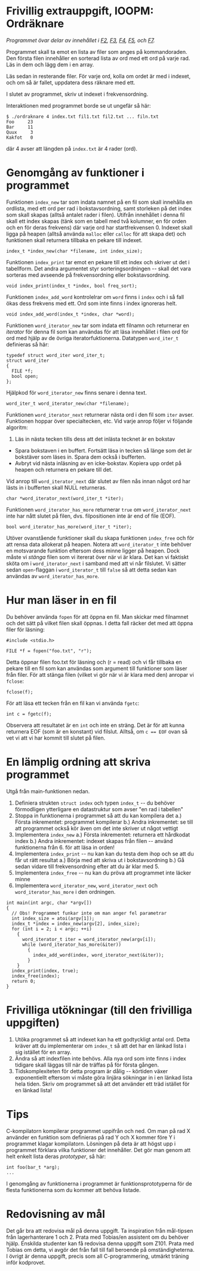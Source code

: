 # Frivillig extrauppgift, IOOPM: Ordräknare

*Programmet övar delar av innehållet i
[F2](https://github.com/IOOPM-UU/ioopm15/tree/master/forelasningar/L2),
[F3](https://github.com/IOOPM-UU/ioopm15/tree/master/forelasningar/L3),
[F4](https://github.com/IOOPM-UU/ioopm15/tree/master/forelasningar/L4),
[F5](https://github.com/IOOPM-UU/ioopm15/tree/master/forelasningar/L5), och
[F7](https://github.com/IOOPM-UU/ioopm15/tree/master/forelasningar/L7).*

Programmet skall ta emot en lista av filer som anges på
kommandoraden. Den första filen innehåller en sorterad lista av
ord med ett ord på varje rad. Läs in dem och lägg dem i en array.

Läs sedan in resterande filer. För varje ord, kolla om ordet är
med i indexet, och om så är fallet, uppdatera dess räknare med ett.

I slutet av programmet, skriv ut indexet i frekvensordning.

Interaktionen med programmet borde se ut ungefär så här:

```
$ ./ordraknare 4 index.txt fil1.txt fil2.txt ... filn.txt
Foo     23
Bar     11
Quux     3
Kakfot   0
```

där 4 avser att längden på `index.txt` är 4 rader (ord).


# Genomgång av funktioner i programmet

Funktionen `index_new` tar som indata namnet på en fil som skall
innehålla en ordlista, med ett ord per rad i bokstavsordning, samt
storleken på det index som skall skapas (alltså antalet rader i
filen). Utifrån innehållet i denna fil skall ett index skapas
(tänk som en tabell med två kolumner, en för orden och en för
deras frekvens) där varje ord har startfrekvensen 0. Indexet skall
ligga på heapen (alltså använda `malloc` eller `calloc` för att
skapa det) och funktionen skall returnera tillbaka en pekare till
indexet.

```
index_t *index_new(char *filename, int index_size);
```

Funktionen `index_print` tar emot en pekare till ett index och
skriver ut det i tabellform. Det andra argumentet styr
sorteringsordningen -- skall det vara sorteras med avseende på
frekvensordning eller bokstavsordning.

```
void index_print(index_t *index, bool freq_sort);
```

Funktionen `index_add_word` kontrolelrar om `word` finns i `index`
och i så fall ökas dess frekvens med ett. Ord som inte finns i
index ignoreras helt.

```
void index_add_word(index_t *index, char *word);
```

Funktionen `word_iterator_new` tar som indata ett filnamn och
returnerar en *iterator* för denna fil som kan användas för att
läsa innehållet i filen ord för ord med hjälp av de övriga
iteratorfuktionerna. Datatypen `word_iter_t` definieras så här:

```
typedef struct word_iter word_iter_t;
struct word_iter
{
  FILE *f;
  bool open;
};
```

Hjälpkod för `word_iterator_new` finns senare i denna text. 

```
word_iter_t word_iterator_new(char *filename);
```

Funktionen `word_iterator_next` returnerar nästa ord i den fil som
`iter` avser. Funktionen hoppar över specialtecken, etc. Vid varje
anrop följer vi följande algoritm:

1. Läs in nästa tecken tills dess att det inlästa tecknet är en bokstav
-  Spara bokstaven i en buffert. Fortsätt läsa in tecken så länge som
   det är bokstäver som läses in. Spara dem också i bufferten.
-  Avbryt vid nästa inläsning av en icke-bokstav. Kopiera upp ordet på
   heapen och returnera en pekare till det. 

Vid anrop till `word_iterator_next` där slutet av filen nås innan
något ord har lästs in i bufferten skall NULL returneras. 

```
char *word_iterator_next(word_iter_t *iter);
```

Funktionen `word_iterator_has_more` returnerar `true` om
`word_iterator_next` inte har nått slutet på filen, dvs.
filpositionen inte är end of file (EOF).

```
bool word_iterator_has_more(word_iter_t *iter);
```

Utöver ovanstående funktioner skall du skapa funktionen
`index_free` och för att rensa data allokerat på heapen. Notera
att `word_iterator_t` inte behöver en motsvarande funktion
eftersom dess minne ligger på heapen. Dock måste vi *stänga* filen
som vi itererat över när vi är klara. Det kan vi faktiskt sköta om
i `word_iterator_next` i samband med att vi når filslutet. Vi
sätter sedan `open`-flaggan i `word_iterator_t` till `false` så
att detta sedan kan användas av `word_iterator_has_more`.


# Hur man läser in en fil

Du behöver använda `fopen` för att öppna en fil. Man skickar med
filnamnet och det sätt på vilket filen skall öppnas. I detta fall
räcker det med att öppna filer för läsning:

```
#include <stdio.h>

FILE *f = fopen("foo.txt", "r");
```

Detta öppnar filen foo.txt för läsning och (r = read) och vi får
tillbaka en pekare till en fil som kan användas som argument till
funktioner som läser från filer. För att stänga filen (vilket vi
gör när vi är klara med den) anropar vi `fclose`:

```
fclose(f);
```

För att läsa ett tecken från en fil kan vi använda `fgetc`:

```
int c = fgetc(f);
```

Observera att resultatet är en `int` och inte en sträng. Det är
för att kunna returnera EOF (som är en konstant) vid filslut.
Alltså, om `c == EOF` ovan så vet vi att vi har kommit till slutet
på filen.



# En lämplig ordning att skriva programmet

Utgå från main-funktionen nedan.

1. Definiera strukten `struct index` och typen `index_t` -- du behöver förmodligen ytterligare en datastruktur som avser "en rad i tabellen"
2. Stoppa in funktionerna i programmet så att du kan kompilera det
   a.) Första inkrementet: programmet kompilerar
   b.) Andra inkrementet: se till att programmet också kör även om det inte skriver ut något vettigt 
3. Implementera `index_new`
   a.) Första inkrementet: returnera ett hårdkodat index
   b.) Andra inkrementet: indexet skapas från filen -- använd funktionerna från 6. för att läsa in orden! 
4. Implementera `index_print` -- nu kan kan du testa dem ihop och se att du får ut rätt resultat
   a.) Börja med att skriva ut i bokstavsordning
   b.) Gå sedan vidare till frekvensordning efter att du är klar med 5.
5. Implementera `index_free` -- nu kan du pröva att programmet inte läcker minne
6. Implementera `word_iterator_new`, `word_iterator_next` och `word_iterator_has_more` i den ordningen. 


```
int main(int argc, char *argv[])
{
  // Obs! Programmet funkar inte om man anger fel parametrar
  int index_size = atoi(argv[1]); 
  index_t *index = index_new(argv[2], index_size); 
  for (int i = 2; i < argc; ++i)
    {
      word_iterator_t iter = word_iterator_new(argv[i]);
	  while (word_iterator_has_more(&iter))
        {
	      index_add_word(index, word_iterator_next(&iter));
	    }
    }
  index_print(index, true);
  index_free(index);
  return 0;
}
```


# Frivilliga utökningar (till den frivilliga uppgiften)

1. Utöka programmet så att indexet kan ha ett godtyckligt antal
   ord. Detta kräver att du implementerar om `index_t` så att det
   har en länkad lista i sig istället för en array.
2. Ändra så att indexfilen inte behövs. Alla nya ord som inte finns
   i index tidigare skall läggas till när de träffas på för första
   gången. 
3. Tidskomplexiteten för detta program är dålig -- körtiden växer
   exponentiellt eftersom vi måste göra linjära sökningar in i 
   en länkad lista hela tiden. Skriv om programmet så att det 
   använder ett träd istället för en länkad lista! 
   

# Tips


C-kompilatorn kompilerar programmet uppifrån och ned. Om man på
rad X använder en funktion som definieras på rad Y och X kommer
före Y i programmet klagar kompilatorn. Lösningen på deta är att
högst upp i programmet förklara vilka funktioner det innehåller.
Det gör man genom att helt enkelt lista deras *prototyper*, så
här:

```
int foo(bar_t *arg);
...
```

I genomgång av funktionerna i programmet är funktionsprototyperna
för de flesta funktionerna som du kommer att behöva listade.



# Redovisning av mål

Det går bra att redovisa mål på denna uppgift. Ta inspiration från
mål-tipsen från lagerhanterare 1 och 2. Prata med Tobias/en
assistent om du behöver hjälp. Enskilda studenter kan få redovisa
denna uppgift som Z101. Prata med Tobias om detta, vi avgör det
från fall till fall beroende på omständigheterna. I övrigt är
denna uppgift, precis som all C-programmering, utmärkt träning
inför kodprovet.


   
